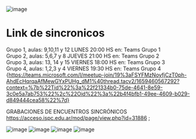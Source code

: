![image](https://user-images.githubusercontent.com/84986194/189019350-cb63636a-c8e9-451c-92a9-7dd9cfdb0e00.png)

# Link de sincronicos

Grupo 1, aulas: 9,10,11 y 12 LUNES 20:00 HS en: Teams Grupo 1                                                                                                           
Grupo 2, aulas: 5,6,7 y 8 JUEVES 21:00 HS en: Teams Grupo 2                                                                                                           
Grupo 3, aulas: 13, 14 y 15 VIERNES 18:00 HS en: Teams Grupo 3                                                                                                           
Grupo 4, aulas: 1,2,3 y 4 VIERNES 19:30 HS en: Teams Grupo 4  {https://teams.microsoft.com/l/meetup-join/19%3aFSYFMzNoyfjCzT0ph-AhdEcHqrqaAfMewGYxPUHg_dM1%40thread.tacv2/1659460567292?context=%7b%22Tid%22%3a%22f21334b0-75de-4641-8e59-3c0e5a7ab753%22%2c%22Oid%22%3a%22b4f4bfb1-49ee-4609-b029-d849444cea58%22%7d}

GRABACIONES DE ENCUENTROS SINCRÓNICOS https://acceso.ispc.edu.ar/mod/page/view.php?id=31886 ;

![image](https://user-images.githubusercontent.com/84986194/189019987-5fe633e0-ab3a-42d3-a356-aefdf1d963c8.png)
![image](https://user-images.githubusercontent.com/84986194/189020141-f27f6adb-7fe2-47d4-a893-341a79b93d8c.png)
![image](https://user-images.githubusercontent.com/84986194/189020242-d574fd97-6fd5-4b7a-888b-3919567f1792.png)
![image](https://user-images.githubusercontent.com/84986194/189020335-331bbbe1-42d6-432b-a298-730830c1a167.png)











